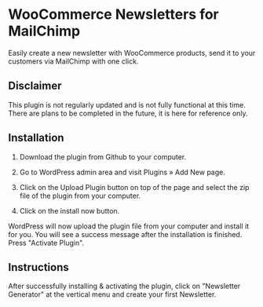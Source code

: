 # WooCommerce Newsletters for MailChimp

Easily create a new newsletter with WooCommerce products, send it to your customers via MailChimp with one click.

## Disclaimer

This plugin is not regularly updated and is not fully functional at this time. There are plans to be completed in the future, it is here for reference only.

## Installation
1. Download the plugin from Github to your computer.

2. Go to WordPress admin area and visit Plugins » Add New page.

3. Click on the Upload Plugin button on top of the page and select the zip file of the plugin from your computer.

4. Click on the install now button.

WordPress will now upload the plugin file from your computer and install it for you. You will see a success message after the installation is finished. Press "Activate Plugin".

## Instructions

 Αfter successfully installing & activating the plugin, click on "Newsletter Generator" at the vertical menu and create your first Newsletter.
